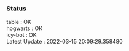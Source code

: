 ### Status


table : OK  
hogwarts : OK  
icy-bot : OK  
Latest Update : 2022-03-15 20:09:29.358480
